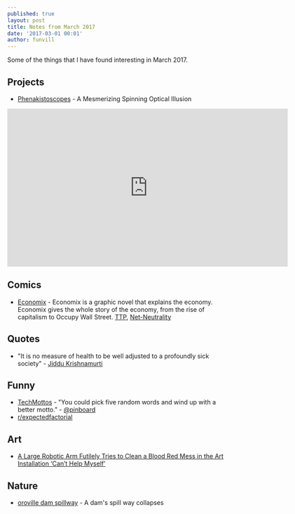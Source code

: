 ```yaml
---
published: true
layout: post
title: Notes from March 2017
date: '2017-03-01 00:01'
author: funvill
---
```


Some of the things that I have found interesting in March 2017.

## Projects 

- [Phenakistoscopes](http://makezine.com/projects/animated-records-phenakistoscopes/) - A Mesmerizing Spinning Optical Illusion

<iframe src='https://gfycat.com/ifr/WarmheartedFewHoverfly' frameborder='0' scrolling='no' width='640' height='360' allowfullscreen></iframe>


## Comics 

- [Economix](http://economixcomix.com/) - Economix is a graphic novel that explains the economy. Economix gives the whole story of the economy, from the rise of capitalism to Occupy Wall Street. [TTP](http://economixcomix.com/home/tpp/), [Net-Neutrality](http://economixcomix.com/home/net-neutrality/) 

## Quotes 

- "It is no measure of health to be well adjusted to a profoundly sick society" - [Jiddu Krishnamurti](https://en.wikipedia.org/wiki/Jiddu_Krishnamurti)

## Funny 

- [TechMottos](https://twitter.com/TechMottos) - "You could pick five random words and wind up with a better motto." - [@pinboard](https://twitter.com/pinboard)
- [r/expectedfactorial](https://www.reddit.com/r/expectedfactorial/top/)

## Art 

- [A Large Robotic Arm Futilely Tries to Clean a Blood Red Mess in the Art Installation ‘Can’t Help Myself’](https://laughingsquid.com/a-large-robotic-arm-futilely-tries-to-clean-a-blood-red-mess-in-the-art-installation-cant-help-myself/) 

## Nature 

- [oroville dam spillway](https://imgur.com/gallery/mpUge) - A dam's spill way collapses

